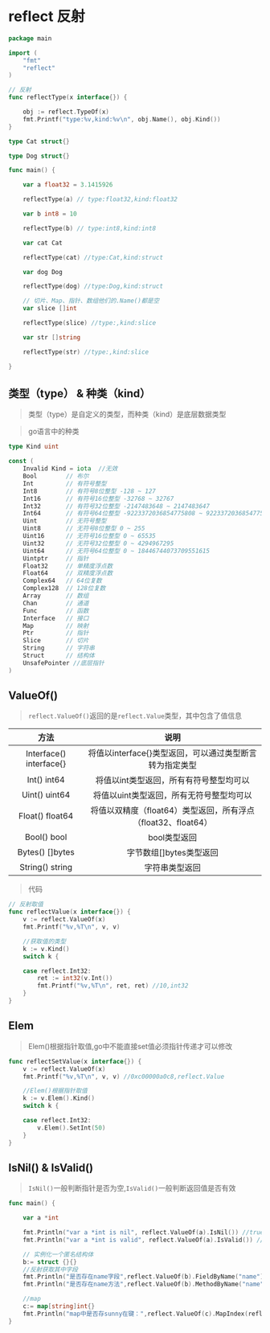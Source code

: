 # reflect 反射

```go
package main

import (
	"fmt"
	"reflect"
)

// 反射
func reflectType(x interface{}) {

	obj := reflect.TypeOf(x)
	fmt.Printf("type:%v,kind:%v\n", obj.Name(), obj.Kind())
}

type Cat struct{}

type Dog struct{}

func main() {

	var a float32 = 3.1415926

	reflectType(a) // type:float32,kind:float32

	var b int8 = 10

	reflectType(b) // type:int8,kind:int8

	var cat Cat

	reflectType(cat) //type:Cat,kind:struct

	var dog Dog

	reflectType(dog) //type:Dog,kind:struct

	// 切片、Map、指针、数组他们的.Name()都是空
	var slice []int

	reflectType(slice) //type:,kind:slice

	var str []string

	reflectType(str) //type:,kind:slice

}

```

## 类型（type） & 种类（kind）

> 类型（type）是自定义的类型，而种类（kind）是底层数据类型

> go语言中的种类

```go
type Kind uint

const (
	Invalid Kind = iota  //无效
	Bool        // 布尔
	Int         // 有符号整型
	Int8        // 有符号8位整型 -128 ~ 127
	Int16       // 有符号16位整型 -32768 ~ 32767
	Int32       // 有符号32位整型 -2147483648 ~ 2147483647
	Int64       // 有符号64位整型 -9223372036854775808 ~ 9223372036854775807
	Uint        // 无符号整型
	Uint8       // 无符号8位整型 0 ~ 255
	Uint16      // 无符号16位整型 0 ~ 65535
	Uint32      // 无符号32位整型 0 ~ 4294967295
	Uint64      // 无符号64位整型 0 ~ 18446744073709551615
	Uintptr     // 指针
	Float32     // 单精度浮点数
	Float64     // 双精度浮点数     
	Complex64   // 64位复数
	Complex128  // 128位复数
	Array       // 数组
	Chan        // 通道
	Func        // 函数
	Interface   // 接口
	Map         // 映射
	Ptr         // 指针
	Slice       // 切片
	String      // 字符串
	Struct      // 结构体
	UnsafePointer //底层指针
)
```

## ValueOf()

> `reflect.ValueOf()`返回的是`reflect.Value`类型，其中包含了值信息

|          方法           |                             说明                             |
| :---------------------: | :----------------------------------------------------------: |
| Interface() interface{} |   将值以interface{}类型返回，可以通过类型断言转为指定类型    |
|       Int() int64       |           将值以int类型返回，所有有符号整型均可以            |
|      Uint() uint64      |           将值以uint类型返回，所有无符号整型均可以           |
|     Float() float64     | 将值以双精度（float64）类型返回，所有浮点（float32、float64） |
|       Bool() bool       |                         bool类型返回                         |
|     Bytes() []bytes     |                   字节数组[]bytes类型返回                    |
|     String() string     |                        字符串类型返回                        |

> 代码

```go
// 反射取值
func reflectValue(x interface{}) {
	v := reflect.ValueOf(x)
	fmt.Printf("%v,%T\n", v, v)

	//获取值的类型
	k := v.Kind()
	switch k {

	case reflect.Int32:
		ret := int32(v.Int())
		fmt.Printf("%v,%T\n", ret, ret) //10,int32
	}
}
```

## Elem

> Elem()根据指针取值,go中不能直接set值必须指针传递才可以修改

```go
func reflectSetValue(x interface{}) {
	v := reflect.ValueOf(x)
	fmt.Printf("%v,%T\n", v, v) //0xc00000a0c8,reflect.Value

	//Elem()根据指针取值
	k := v.Elem().Kind()
	switch k {

	case reflect.Int32:
		v.Elem().SetInt(50)
	}
}
```

## IsNil() & IsValid()

> `IsNil()`一般判断指针是否为空,`IsValid()`一般判断返回值是否有效

```go
func main() {

	var a *int

	fmt.Println("var a *int is nil", reflect.ValueOf(a).IsNil()) //true
	fmt.Println("var a *int is valid", reflect.ValueOf(a).IsValid()) //true

    // 实例化一个匿名结构体
    b:= struct {}{}
    //反射获取其中字段
    fmt.Println("是否存在name字段",reflect.ValueOf(b).FieldByName("name").IsValid())
    fmt.Println("是否存在name方法",reflect.ValueOf(b).MethodByName("name").IsValid())

    //map
    c:= map[string]int{}
    fmt.Println("map中是否存sunny在键：",reflect.ValueOf(c).MapIndex(reflect.ValueOf("sunny")).IsValid())
}
```
